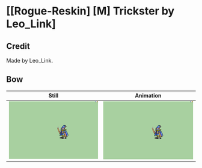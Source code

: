 # [\[Rogue-Reskin\] \[M\] Trickster by Leo_Link]

## Credit

Made by Leo_Link.

## Bow

| Still | Animation |
| :---: | :-------: |
| ![Bow still](./Bow_000.png) | ![Bow animation](./Bow.gif) |
